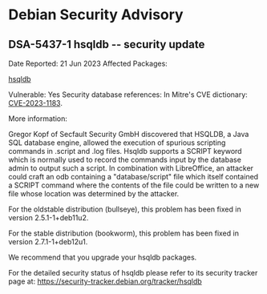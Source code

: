 
Debian Security Advisory
========================


DSA-5437-1 hsqldb -- security update
------------------------------------



Date Reported:
21 Jun 2023
Affected Packages:

[hsqldb](https://packages.debian.org/src:hsqldb)

Vulnerable:
Yes
Security database references:
In Mitre's CVE dictionary: [CVE-2023-1183](https://security-tracker.debian.org/tracker/CVE-2023-1183).  

More information:

Gregor Kopf of Secfault Security GmbH discovered that HSQLDB, a Java SQL
database engine, allowed the execution of spurious scripting commands in
.script and .log files. Hsqldb supports a SCRIPT keyword which is normally
used to record the commands input by the database admin to output such a
script. In combination with LibreOffice, an attacker could craft an odb
containing a "database/script" file which itself contained a SCRIPT command
where the contents of the file could be written to a new file whose location
was determined by the attacker.


For the oldstable distribution (bullseye), this problem has been fixed
in version 2.5.1-1+deb11u2.


For the stable distribution (bookworm), this problem has been fixed in
version 2.7.1-1+deb12u1.


We recommend that you upgrade your hsqldb packages.


For the detailed security status of hsqldb please refer to
its security tracker page at:
<https://security-tracker.debian.org/tracker/hsqldb>





